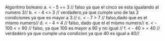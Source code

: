 Algoritmo boleano
	a.  < - 5 == 3
	// falso ya que el cinco se esta igualando al numero 3//
	b. < - 4 <> 3
	// verdadero,ya que cumple uno de las 2 condiciones ya que es mayor a 3 //
	c. < - 7 > 7
	// falso,dado que es el mismo numero//
	d. < - 4 < 4
	// falso, dado que el el mismo numero//
	e. < - 100 < =  90
	// falso, ya que 100 es mayor a 90  y no igual //
	f. < - 40 > = 40
	// verdadero ya que cumple una condicion ya que 40 es igual a 40//
	
